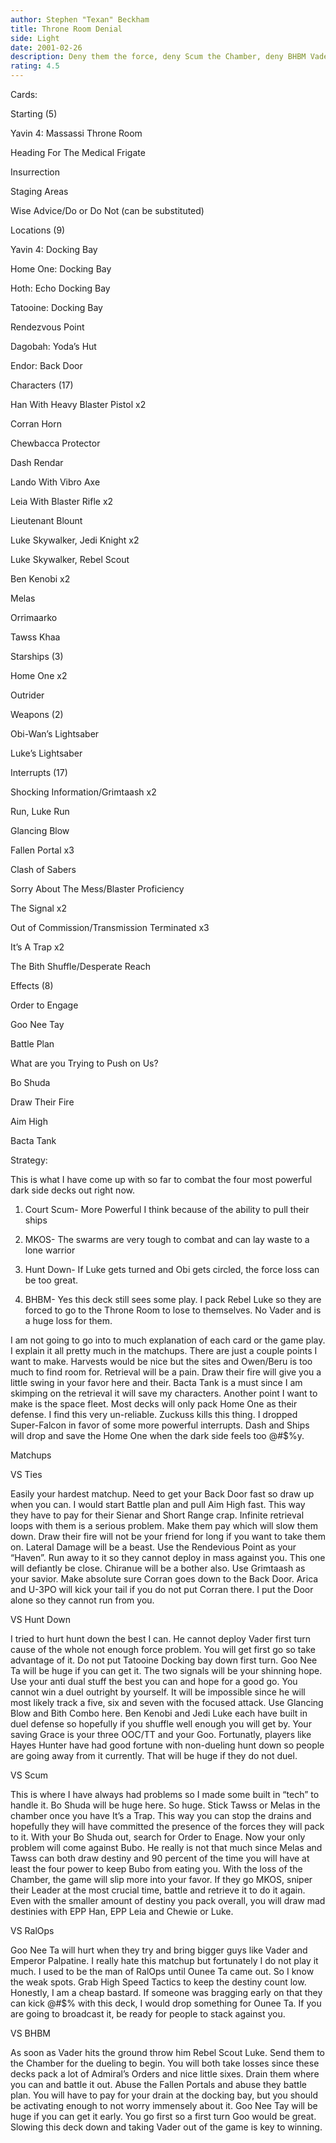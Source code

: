 ```yaml
---
author: Stephen "Texan" Beckham
title: Throne Room Denial
side: Light
date: 2001-02-26
description: Deny them the force, deny Scum the Chamber, deny BHBM Vader and hopefully deny the darkside a win.
rating: 4.5
---
```

Cards: 

Starting (5)
Yavin 4: Massassi Throne Room
Heading For The Medical Frigate
Insurrection
Staging Areas
Wise Advice/Do or Do Not (can be substituted)

Locations (9)
Yavin 4: Docking Bay 
Home One: Docking Bay
Hoth: Echo Docking Bay
Tatooine: Docking Bay 
Rendezvous Point 
Dagobah: Yoda&#8217;s Hut
Endor: Back Door

Characters (17)
Han With Heavy Blaster Pistol x2
Corran Horn
Chewbacca Protector
Dash Rendar
Lando With Vibro Axe
Leia With Blaster Rifle x2
Lieutenant Blount
Luke Skywalker, Jedi Knight x2
Luke Skywalker, Rebel Scout
Ben Kenobi x2
Melas
Orrimaarko
Tawss Khaa

Starships (3)
Home One x2
Outrider

Weapons (2)
Obi-Wan&#8217;s Lightsaber
Luke&#8217;s Lightsaber

Interrupts (17)
Shocking Information/Grimtaash x2
Run, Luke Run
Glancing Blow
Fallen Portal x3
Clash of Sabers
Sorry About The Mess/Blaster Proficiency
The Signal x2
Out of Commission/Transmission Terminated x3
It&#8217;s A Trap x2
The Bith Shuffle/Desperate Reach

Effects (8)
Order to Engage
Goo Nee Tay
Battle Plan
What are you Trying to Push on Us?
Bo Shuda
Draw Their Fire
Aim High
Bacta Tank


Strategy: 

This is what I have come up with so far to combat the four most powerful dark side decks out right now.
1.	Court Scum- More Powerful I think because of the ability to pull their ships
2.	MKOS- The swarms are very tough to combat and can lay waste to a lone warrior
3.	Hunt Down- If Luke gets turned and Obi gets circled, the force loss can be too great.
4.	BHBM- Yes this deck still sees some play.  I pack Rebel Luke so they are forced to go to the Throne Room to lose to themselves.  No Vader and is a huge loss for them.

I am not going to go into to much explanation of each card or the game play.  I explain it all pretty much in the matchups.  There are just a couple points I want to make.  Harvests would be nice but the sites and Owen/Beru is too much to find room for.  Retrieval will be a pain.  Draw their fire will give you a little swing in your favor here and their.  Bacta Tank is a must since I am skimping on the retrieval it will save my characters.  Another point I want to make is the space fleet.  Most decks will only pack Home One as their defense.  I find this very un-reliable.  Zuckuss kills this thing.  I dropped Super-Falcon in favor of some more powerful interrupts.  Dash and Ships will drop and save the Home One when the dark side feels too @#$%y.

Matchups
VS Ties
Easily your hardest matchup.  Need to get your Back Door fast so draw up when you can.  I would start Battle plan and pull Aim High fast.  This way they have to pay for their Sienar and Short Range crap.  Infinite retrieval loops with them is a serious problem.  Make them pay which will slow them down.  Draw their fire will not be your friend for long if you want to take them on.  Lateral Damage will be a beast.  Use the Rendevious Point as your &#8220;Haven&#8221;.  Run away to it so they cannot deploy in mass against you.  This one will defiantly be close.  Chiranue will be a bother also.  Use Grimtaash as your savior.  Make absolute sure Corran goes down to the Back Door.  Arica and U-3PO will kick your tail if you do not put Corran there.  I put the Door alone so they cannot run from you.
VS Hunt Down
I tried to hurt hunt down the best I can.  He cannot deploy Vader first turn cause of the whole not enough force problem.  You will get first go so take advantage of it.  Do not put Tatooine Docking bay down first turn.  Goo Nee Ta will be huge if you can get it.  The two signals will be your shinning hope.  Use your anti dual stuff the best you can and hope for a good go.  You cannot win a duel outright by yourself.  It will be impossible since he will most likely track a five, six and seven with the focused attack.  Use Glancing Blow and Bith Combo here.  Ben Kenobi and Jedi Luke each have built in duel defense so hopefully if you shuffle well enough you will get by.  Your saving Grace is your three OOC/TT and your Goo.  Fortunatly, players like Hayes Hunter have had good fortune with non-dueling hunt down so people are going away from it currently.  That will be huge if they do not duel.
VS Scum
This is where I have always had problems so I made some built in &#8220;tech&#8221; to handle it.  Bo Shuda will be huge here.  So huge.  Stick Tawss or Melas in the chamber once you have It&#8217;s a Trap.  This way you can stop the drains and hopefully they will have committed the presence of the forces they will pack to it.  With your Bo Shuda out, search for Order to Enage.  Now your only problem will come against Bubo.   He really is not that much since Melas and Tawss can both draw destiny and 90 percent of the time you will have at least the four power to keep Bubo from eating you.  With the loss of the Chamber, the game will slip more into your favor.  If they go MKOS, sniper their Leader at the most crucial time, battle and retrieve it to do it again.  Even with the smaller amount of destiny you pack overall, you will draw mad destinies with EPP Han, EPP Leia and Chewie or Luke.
VS RalOps
Goo Nee Ta will hurt when they try and bring bigger guys like Vader and Emperor Palpatine.  I really hate this matchup but fortunately I do not play it much.  I used to be the man of RalOps until Ounee Ta came out.  So I know the weak spots.  Grab High Speed Tactics to keep the destiny count low.  Honestly, I am a cheap bastard.  If someone was bragging early on that they can kick @#$% with this deck, I would drop something for Ounee Ta.  If you are going to broadcast it, be ready for people to stack against you.
VS BHBM
As soon as Vader hits the ground throw him Rebel Scout Luke.  Send them to the Chamber for the dueling to begin.  You will both take losses since these decks pack a lot of Admiral&#8217;s Orders and nice little sixes.  Drain them where you can and battle it out.  Abuse the Fallen Portals and abuse they battle plan.  You will have to pay for your drain at the docking bay, but you should be activating enough to not worry immensely about it.  Goo Nee Tay will be huge if you can get it early.  You go first so a first turn Goo would be great.  Slowing this deck down and taking Vader out of the game is key to winning.
